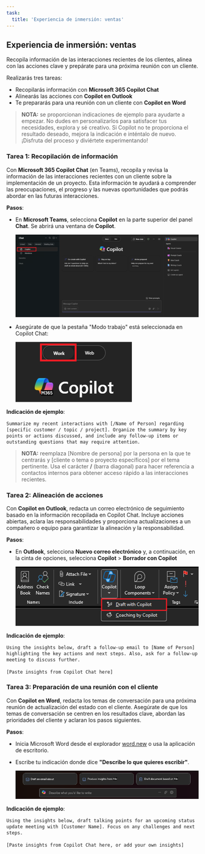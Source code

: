```yaml
---
task:
  title: 'Experiencia de inmersión: ventas'
---
```


## Experiencia de inmersión: ventas

Recopila información de las interacciones recientes de los clientes, alinea con las acciones clave y prepárate para una próxima reunión con un cliente.

Realizarás tres tareas:

- Recopilarás información con **Microsoft 365 Copilot Chat**
- Alinearás las acciones con **Copilot en Outlook**
- Te prepararás para una reunión con un cliente con **Copilot en Word**

> **NOTA:** se proporcionan indicaciones de ejemplo para ayudarte a empezar. No dudes en personalizarlos para satisfacer tus necesidades, explora y sé creativo. Si Copilot no te proporciona el resultado deseado, mejora la indicación e inténtalo de nuevo. ¡Disfruta del proceso y diviértete experimentando!

### Tarea 1: Recopilación de información

Con **Microsoft 365 Copilot Chat** (en Teams), recopila y revisa la información de las interacciones recientes con un cliente sobre la implementación de un proyecto. Esta información te ayudará a comprender las preocupaciones, el progreso y las nuevas oportunidades que podrás abordar en las futuras interacciones.

**Pasos**:

- En **Microsoft Teams**, selecciona **Copilot** en la parte superior del panel **Chat**.  Se abrirá una ventana de **Copilot**.

    ![Captura de pantalla que muestra Copilot Chat en Teams.](../Prompts/Media/Copilot-chat-in-teams.png)

- Asegúrate de que la pestaña "Modo trabajo" está seleccionada en Copilot Chat:

    ![Captura de pantalla que muestra la pestaña Modo trabajo.](../Prompts/Media/work-mode.png)

**Indicación de ejemplo**:

```text
Summarize my recent interactions with [/Name of Person] regarding [specific customer / topic / project]. Organize the summary by key points or actions discussed, and include any follow-up items or outstanding questions that may require attention.
```

> **NOTA:** reemplaza [Nombre de persona] por la persona en la que te centrarás y [cliente o tema o proyecto específicos] por el tema pertinente. Usa el carácter **/** (barra diagonal) para hacer referencia a contactos internos para obtener acceso rápido a las interacciones recientes.

### Tarea 2: Alineación de acciones

Con **Copilot en Outlook**, redacta un correo electrónico de seguimiento basado en la información recopilada en Copilot Chat. Incluye acciones abiertas, aclara las responsabilidades y proporciona actualizaciones a un compañero o equipo para garantizar la alineación y la responsabilidad.

**Pasos**:

- En **Outlook**, selecciona **Nuevo correo electrónico** y, a continuación, en la cinta de opciones, selecciona **Copilot** > **Borrador con Copilot**

    ![Captura de pantalla que muestra Copilot en Outlook.](../Prompts/Media/copilot-outlook-desktop.png)

**Indicación de ejemplo**:

```text
Using the insights below, draft a follow-up email to [Name of Person] highlighting the key actions and next steps. Also, ask for a follow-up meeting to discuss further.

[Paste insights from Copilot Chat here]
```

### Tarea 3: Preparación de una reunión con el cliente

Con **Copilot en Word**, redacta los temas de conversación para una próxima reunión de actualización del estado con el cliente. Asegúrate de que los temas de conversación se centren en los resultados clave, abordan las prioridades del cliente y aclaran los pasos siguientes.

**Pasos**:

- Inicia Microsoft Word desde el explorador [word.new](https://word.new) o usa la aplicación de escritorio.
- Escribe tu indicación donde dice **"Describe lo que quieres escribir"**.

    ![Captura de pantalla que muestra Copilot en Word.](../Prompts/Media/draft-with-copilot.png)

**Indicación de ejemplo**:

```text
Using the insights below, draft talking points for an upcoming status update meeting with [Customer Name]. Focus on any challenges and next steps.

[Paste insights from Copilot Chat here, or add your own insights]
```
